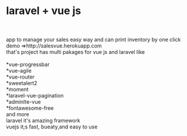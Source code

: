
# laravel + vue js<br/>
<br/>
<br/>
app to manage your sales easy way and can print inventory by one click
demo =>http://salesvue.herokuapp.com
<br/>
that's project has multi pakages for vue js and laravel like<br/>
<br/>
*vue-progressbar<br/>
*vue-agile<br/>
*vue-router<br/>
*sweetalert2<br/>
*moment<br/>
*laravel-vue-pagination<br/>
*adminlte-vue<br/>
*fontawesome-free<br/>
and more<br/>
laravel it's amazing framework<br/>
vuejs it;s fast, bueaty,and easy to use <br/>
